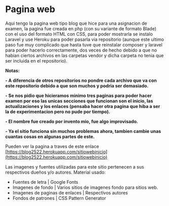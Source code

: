 # Pagina web
<!----Descripcion---->
Aqui tengo la pagina web tipo blog que hice para una asignacion de examen, la pagina fue creada en php (con su variante de formato Blade) con el uso del formato HTML con CSS, para poder mostrarla se instalo Laravel y use Heroku para poder pasarla via repositorio (aunque este ultimo paso fue muy complicado que hasta tuve que reinstalar composer y laravel para poder hacerlo correctamente, dos veces de hecho debido a que no habian ciertos archivos en las carpetas vendor y dicha carpeta no tenia que ser incluida en el repositorio).
<!----Separador de la descripcion ---->
<!----Notas---->
**Notas:**

**- A diferencia de otros repositorios no pondre cada archivo que va con este repositorio debido a que son muchos y podria ser demasiado.**

**- Se nos pidio que hicieramos minimo tres paginas para poder hacer examen por eso las unicas secciones que funcionan son el inicio, las actualizaciones y los enlaces (pensaba hacer otra pagina que hiba a ser la de experimentacion pero no pude por tiempo).**

**- El nombre fue creado por invento mio, fue algo improvisado.**

**- Ya el sitio funciona sin muchos problemas ahora, tambien cambie unas cuantas cosas en algunas partes de este.**
<!----Separador de las notas---->

<!----Separador---->
Pueden ver la pagina a traves de este enlace
[https://blog2522.herokuapp.com/sitiowebinicio](https://blog2522.herokuapp.com/sitiowebinicio)
<!----Separador---->

<!----Separador---->
Las imagenes y fuentes utilizadas para este sitio pertenecen a sus respectivos dueños y/o autores.
Material usado:
- Fuentes de letra | Google Fonts
- Imagenes de fondo | Varios sitios de imagenes fondo para sitios web.
- Imagenes de paginas de enlaces | Respectivos autores
- Fondos de patrones | CSS Pattern Generator
<!----Separador---->